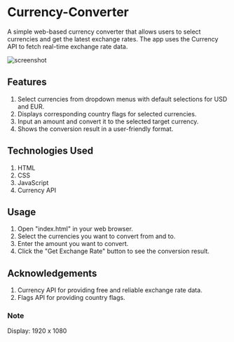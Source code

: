 # Currency-Converter

A simple web-based currency converter that allows users to select currencies and get the latest exchange rates. The app uses the Currency API to fetch real-time exchange rate data.

![screenshot](images/GameImage.png)

## Features

1. Select currencies from dropdown menus with default selections for USD and EUR.
2. Displays corresponding country flags for selected currencies.
3. Input an amount and convert it to the selected target currency.
4. Shows the conversion result in a user-friendly format.

## Technologies Used

1. HTML
2. CSS
3. JavaScript
4. Currency API

## Usage

1. Open "index.html" in your web browser.
2. Select the currencies you want to convert from and to.
3. Enter the amount you want to convert.
4. Click the "Get Exchange Rate" button to see the conversion result.

## Acknowledgements

1. Currency API for providing free and reliable exchange rate data.
2. Flags API for providing country flags.

### Note

Display: 1920 x 1080
